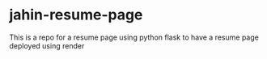 # jahin-resume-page
This is a repo for a resume page using python flask to have a resume page deployed using render
